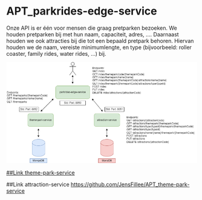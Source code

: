 # APT_parkrides-edge-service

Onze API is er één voor mensen die graag pretparken bezoeken. We houden pretparken bij met hun naam, capaciteit, adres, …. Daarnaast houden we ook attracties bij die tot een bepaald pretpark behoren. Hiervan houden we de naam, vereiste minimumlengte, en type (bijvoorbeeld: roller coaster, family rides, water rides, …) bij.

![Diagram microservices architectuur](https://github.com/JensFillee/APT_parkrides-edge-service/blob/main/Diagram_microservices_architectuur.png?raw=true)

[##Link theme-park-service](https://github.com/JensFillee/APT_theme-park-service)

##Link attraction-service
https://github.com/JensFillee/APT_theme-park-service
